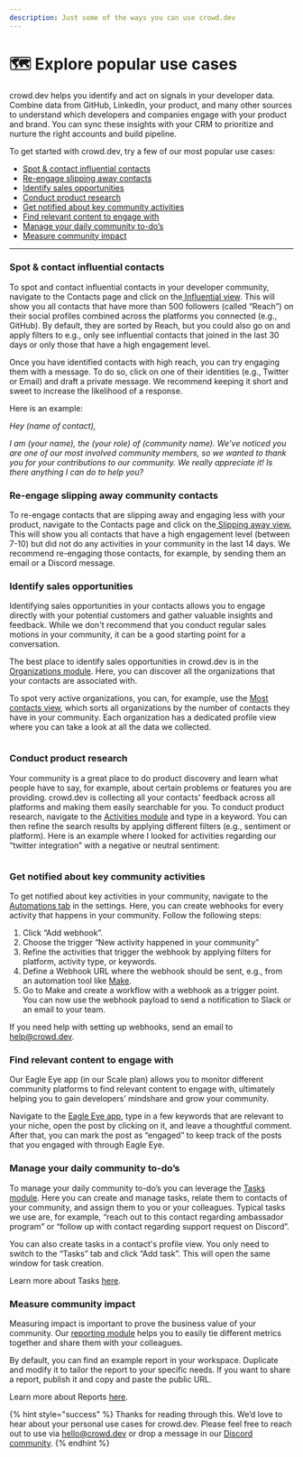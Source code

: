 ```yaml
---
description: Just some of the ways you can use crowd.dev
---
```


# 🗺 Explore popular use cases

crowd.dev helps you identify and act on signals in your developer data. Combine data from GitHub, LinkedIn, your product, and many other sources to understand which developers and companies engage with your product and brand. You can sync these insights with your CRM to prioritize and nurture the right accounts and build pipeline.

To get started with crowd.dev, try a few of our most popular use cases:

* [Spot & contact influential contacts ](explore-popular-use-cases.md#spot-and-contact-influential-members)
* [Re-engage slipping away contacts](explore-popular-use-cases.md#re-engage-slipping-away-members)
* [Identify sales opportunities](explore-popular-use-cases.md#identify-sales-opportunities)
* [Conduct product research](explore-popular-use-cases.md#conduct-product-research)
* [Get notified about key community activities](explore-popular-use-cases.md#get-notified-about-key-community-activities)
* [Find relevant content to engage with](explore-popular-use-cases.md#find-relevant-content-to-engage-with)
* [Manage your daily community to-do’s](explore-popular-use-cases.md#manage-your-daily-community-to-dos)
* [Measure community impact](explore-popular-use-cases.md#measure-community-impact)

***

### Spot & contact influential contacts

To spot and contact influential contacts in your developer community, navigate to the Contacts page and click on the[ Influential view](https://app.crowd.dev/contacts?search=\&relation=and\&order.prop=lastActive\&order.order=descending\&settings.bot=exclude\&settings.teamMember=exclude\&settings.organization=exclude\&reach.operator=gte\&reach.value=500). This will show you all contacts that have more than 500 followers (called “Reach”) on their social profiles combined across the platforms you connected (e.g., GitHub). By default, they are sorted by Reach, but you could also go on and apply filters to e.g., only see influential contacts that joined in the last 30 days or only those that have a high engagement level.&#x20;

Once you have identified contacts with high reach, you can try engaging them with a message. To do so, click on one of their identities (e.g., Twitter or Email) and draft a private message. We recommend keeping it short and sweet to increase the likelihood of a response.

Here is an example:

_Hey (name of contact),_

_I am (your name), the (your role) of (community name). We’ve noticed you are one of our most involved community members, so we wanted to thank you for your contributions to our community. We really appreciate it! Is there anything I can do to help you?_

### Re-engage slipping away community contacts

To re-engage contacts that are slipping away and engaging less with your product, navigate to the Contacts page and click on the[ Slipping away view.](https://app.crowd.dev/contacts?search=\&relation=and\&order.prop=lastActive\&order.order=descending\&settings.bot=exclude\&settings.teamMember=exclude\&settings.organization=exclude\&engagementLevel.value=fan,ultra\&engagementLevel.include=true\&lastActivityDate.operator=lt\&lastActivityDate.value=2023-09-07) This will show you all contacts that have a high engagement level (between 7-10) but did not do any activities in your community in the last 14 days. We recommend re-engaging those contacts, for example, by sending them an email or a Discord message.

### Identify sales opportunities

Identifying sales opportunities in your contacts allows you to engage directly with your potential customers and gather valuable insights and feedback. While we don't recommend that you conduct regular sales motions in your community, it can be a good starting point for a conversation.

The best place to identify sales opportunities in crowd.dev is in the [Organizations module](https://app.crowd.dev/organizations). Here, you can discover all the organizations that your contacts are associated with.

To spot very active organizations, you can, for example, use the [Most contacts view](https://app.crowd.dev/organizations?search=\&relation=and\&order.prop=memberCount\&order.order=descending\&settings.teamOrganization=exclude), which sorts all organizations by the number of contacts they have in your community. Each organization has a dedicated profile view where you can take a look at all the data we collected.&#x20;

<figure><img src="https://files.readme.io/cb71b3b-pasted_image_0.png" alt=""><figcaption></figcaption></figure>

### Conduct product research

Your community is a great place to do product discovery and learn what people have to say, for example, about certain problems or features you are providing. crowd.dev is collecting all your contacts’ feedback across all platforms and making them easily searchable for you. To conduct product research, navigate to the [Activities module](https://app.crowd.dev/activities) and type in a keyword. You can then refine the search results by applying different filters (e.g., sentiment or platform). Here is an example where I looked for activities regarding our “twitter integration” with a negative or neutral sentiment:&#x20;

<figure><img src="https://files.readme.io/93127cd-pasted_image_0_1.png" alt=""><figcaption></figcaption></figure>

### Get notified about key community activities

To get notified about key activities in your community, navigate to the [Automations tab](https://app.crowd.dev/settings?activeTab=automations) in the settings. Here, you can create webhooks for every activity that happens in your community. Follow the following steps:

1. Click “Add webhook”.
2. Choose the trigger “New activity happened in your community”
3. Refine the activities that trigger the webhook by applying filters for platform, activity type, or keywords.
4. Define a Webhook URL where the webhook should be sent, e.g., from an automation tool like [Make](https://make.com/).
5. Go to Make and create a workflow with a webhook as a trigger point. You can now use the webhook payload to send a notification to Slack or an email to your team.

If you need help with setting up webhooks, send an email to [help@crowd.dev](mailto:help@crowd.dev).

### Find relevant content to engage with

Our Eagle Eye app (in our Scale plan) allows you to monitor different community platforms to find relevant content to engage with, ultimately helping you to gain developers’ mindshare and grow your community.

Navigate to the [Eagle Eye app](https://app.crowd.dev/eagle-eye), type in a few keywords that are relevant to your niche, open the post by clicking on it, and leave a thoughtful comment. After that, you can mark the post as “engaged” to keep track of the posts that you engaged with through Eagle Eye.&#x20;

### Manage your daily community to-do’s

To manage your daily community to-do’s you can leverage the [Tasks module](https://app.crowd.dev/task). Here you can create and manage tasks, relate them to contacts of your community, and assign them to you or your colleagues. Typical tasks we use are, for example, “reach out to this contact regarding ambassador program” or “follow up with contact regarding support request on Discord”.

You can also create tasks in a contact's profile view. You only need to switch to the “Tasks” tab and click “Add task”. This will open the same window for task creation.

Learn more about Tasks [here](https://docs.crowd.dev/docs/tasks).

### Measure community impact

Measuring impact is important to prove the business value of your community. Our [reporting module](https://app.crowd.dev/reports) helps you to easily tie different metrics together and share them with your colleagues.

By default, you can find an example report in your workspace. Duplicate and modify it to tailor the report to your specific needs. If you want to share a report, publish it and copy and paste the public URL.

Learn more about Reports [here](../guides/reports/).

{% hint style="success" %}
Thanks for reading through this. We’d love to hear about your personal use cases for crowd.dev. Please feel free to reach out to use via [hello@crowd.dev](mailto:hello@crowd.dev) or drop a message in our [Discord community](http://crowd.dev/discord).
{% endhint %}

